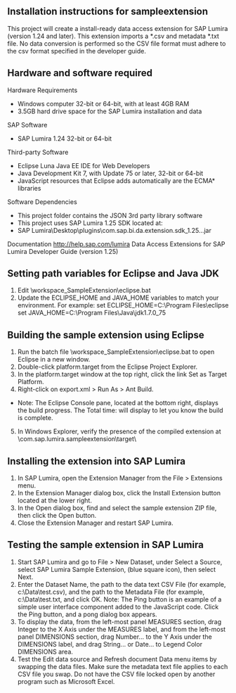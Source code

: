 Installation instructions for sampleextension
---------------------------------------------
This project will create a install-ready data access extension 
for SAP Lumira (version 1.24 and later).
This extension imports a *.csv and metadata *.txt file.
No data conversion is performed so the CSV file format must
adhere to the csv format specified in the developer guide.


Hardware and software required
------------------------------
Hardware Requirements
- Windows computer 32-bit or 64-bit, with at least 4GB RAM
- 3.5GB hard drive space for the SAP Lumira installation and data

SAP Software
- SAP Lumira 1.24 32-bit or 64-bit

Third-party Software
- Eclipse Luna Java EE IDE for Web Developers
- Java Development Kit 7, with Update 75 or later, 32-bit or 64-bit
- JavaScript resources that Eclipse adds automatically are the ECMA* libraries


Software Dependencies
- This project folder contains the JSON 3rd party library software
- This project uses SAP Lumira 1.25 SDK located at:
- <installation directory>SAP Lumira\Desktop\plugins\com.sap.bi.da.extension.sdk_1.25...jar


Documentation
http://help.sap.com/lumira
Data Access Extensions for SAP Lumira Developer Guide (version 1.25)


Setting path variables for Eclipse and Java JDK
-----------------------------------------------
1. Edit \workspace_SampleExtension\eclipse.bat
2. Update the ECLIPSE_HOME and JAVA_HOME variables to match your environment.
   For example:
   set ECLIPSE_HOME=C:\Program Files\eclipse
   set JAVA_HOME=C:\Program Files\Java\jdk1.7.0_75
   

Building the sample extension using Eclipse
-------------------------------------------
1. Run the batch file \workspace_SampleExtension\eclipse.bat to open Eclipse in a new window.
2. Double-click platform.target from the Eclipse Project Explorer.
3. In the platform.target window at the top right, click the link Set as Target Platform.
4. Right-click on export.xml > Run As > Ant Build.
* Note:  The Eclipse Console pane, located at the bottom right, displays the
   build progress. The Total time: will display to let you know the build is
   complete.
  
5. In Windows Explorer, verify the presence of the compiled extension at
   <Eclipse project path>\com.sap.lumira.sampleextension\target\


Installing the extension into SAP Lumira
----------------------------------------
1. In SAP Lumira, open the Extension Manager from the File > Extensions menu.
2. In the Extension Manager dialog box, click the Install Extension button
   located at the lower right.
3. In the Open dialog box, find and select the sample extension ZIP file, then
   click the Open button.
4. Close the Extension Manager and restart SAP Lumira.


Testing the sample extension in SAP Lumira
------------------------------------------
1. Start SAP Lumira and go to File > New Dataset, under Select a Source, select
   SAP Lumira Sample Extension, (blue square icon), then select Next.
2. Enter the Dataset Name, the path to the data text CSV File (for example,
   c:\Data\test.csv), and the path to the Metadata File 
   (for example, c:\Data\test.txt, and click OK.
   Note: The Ping button is an example of a simple user interface component
         added to the JavaScript code. Click the Ping button, and a pong dialog box appears.
3. To display the data, from the left-most panel MEASURES section, drag Integer
   to the X Axis under the MEASURES label, and from the left-most panel DIMENSIONS
   section, drag Number... to the Y Axis under the DIMENSIONS label, and drag
   String... or Date... to Legend Color DIMENSIONS area.
4. Test the Edit data source and Refresh document Data menu items by swapping
   the data files. Make sure the metadata text file applies to each CSV file you
   swap. Do not have the CSV file locked open by another program such as Microsoft
   Excel.


